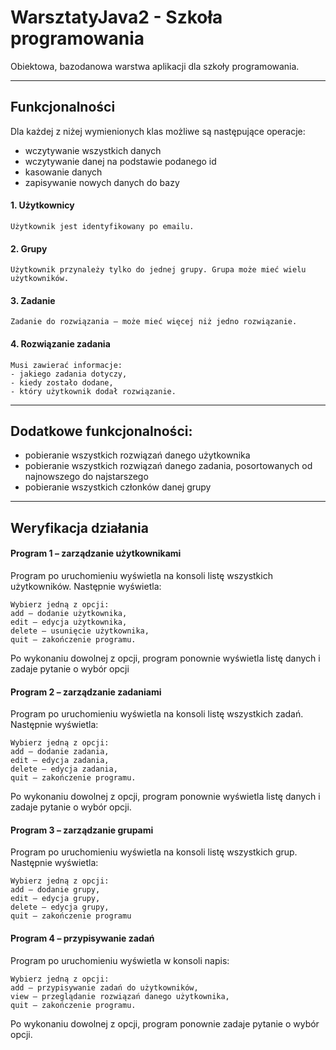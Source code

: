 # WarsztatyJava2 - Szkoła programowania
Obiektowa, bazodanowa warstwa aplikacji dla szkoły programowania.

---
## Funkcjonalności
Dla każdej z niżej wymienionych klas możliwe są następujące operacje:
- wczytywanie wszystkich danych
- wczytywanie danej na podstawie podanego id
- kasowanie danych
- zapisywanie nowych danych do bazy

#### 1. Użytkownicy

    Użytkownik jest identyfikowany po emailu.
    
#### 2. Grupy

    Użytkownik przynależy tylko do jednej grupy. Grupa może mieć wielu użytkowników.

#### 3. Zadanie

    Zadanie do rozwiązania – może mieć więcej niż jedno rozwiązanie.
    
#### 4. Rozwiązanie zadania

    Musi zawierać informacje:
    - jakiego zadania dotyczy,
    - kiedy zostało dodane,
    - który użytkownik dodał rozwiązanie.
    
---    
## Dodatkowe funkcjonalności:
- pobieranie wszystkich rozwiązań danego użytkownika
- pobieranie wszystkich rozwiązań danego zadania, 
  posortowanych od najnowszego do najstarszego
- pobieranie wszystkich członków danej grupy
---    
## Weryfikacja działania
#### Program 1 – zarządzanie użytkownikami
Program po uruchomieniu wyświetla na konsoli listę wszystkich użytkowników. 
Następnie wyświetla:

    Wybierz jedną z opcji:
    add – dodanie użytkownika,
    edit – edycja użytkownika,
    delete – usunięcie użytkownika,
    quit – zakończenie programu.

Po wykonaniu dowolnej z opcji, program ponownie wyświetla 
listę danych i zadaje pytanie o wybór opcji

#### Program 2 – zarządzanie zadaniami
Program po uruchomieniu wyświetla na konsoli listę wszystkich zadań. 
Następnie wyświetla:

    Wybierz jedną z opcji:
    add – dodanie zadania,
    edit – edycja zadania,
    delete – edycja zadania,
    quit – zakończenie programu.

Po wykonaniu dowolnej z opcji, program ponownie wyświetla
listę danych i zadaje pytanie o wybór opcji.

#### Program 3 – zarządzanie grupami
Program po uruchomieniu wyświetla na konsoli listę wszystkich grup. 
Następnie wyświetla:

    Wybierz jedną z opcji:
    add – dodanie grupy,
    edit – edycja grupy,
    delete – edycja grupy,
    quit – zakończenie programu

#### Program 4 – przypisywanie zadań
Program po uruchomieniu wyświetla w konsoli napis:

    Wybierz jedną z opcji:
    add – przypisywanie zadań do użytkowników,
    view – przeglądanie rozwiązań danego użytkownika,
    quit – zakończenie programu.

Po wykonaniu dowolnej z opcji, program ponownie zadaje pytanie o wybór opcji.

